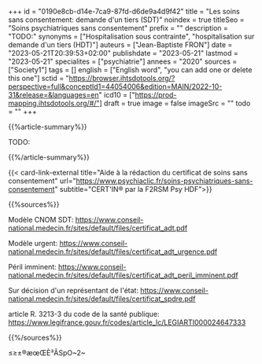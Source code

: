 +++
id = "0190e8cb-d14e-7ca9-87fd-d6de9a4d9f42"
title = "Les soins sans consentement: demande d'un tiers (SDT)"
noindex = true
titleSeo = "Soins psychiatriques sans consentement"
prefix = ""
description = "TODO:"
synonyms = ["Hospitalisation sous contrainte", "hospitalisation sur demande d'un tiers (HDT)"]
auteurs = ["Jean-Baptiste FRON"]
date = "2023-05-21T20:39:53+02:00"
publishdate = "2023-05-21"
lastmod = "2023-05-21"
specialites = ["psychiatrie"]
annees = "2020"
sources = ["Society1"]
tags = []
english = ["English word", "you can add one or delete this one"]
sctid = "https://browser.ihtsdotools.org/?perspective=full&conceptId1=44054006&edition=MAIN/2022-10-31&release=&languages=en"
icd10 = ["https://prod-mapping.ihtsdotools.org/#/"]
draft = true
image = false
imageSrc = ""
todo = ""
+++

{{%article-summary%}}

TODO:

{{%/article-summary%}}

{{< card-link-external title="Aide à la rédaction du certificat de soins sans consentement" url="https://www.psychiaclic.fr/soins-psychiatriques-sans-consentement" subtitle="CERT'IN® par la F2RSM Psy HDF">}}

{{%sources%}}

Modèle CNOM SDT: <https://www.conseil-national.medecin.fr/sites/default/files/certificat_adt.pdf>

Modèle urgent: <https://www.conseil-national.medecin.fr/sites/default/files/certificat_adt_urgence.pdf>

Péril imminent: <https://www.conseil-national.medecin.fr/sites/default/files/certificat_adt_peril_imminent.pdf>

Sur décision d'un représentant de l'état: <https://www.conseil-national.medecin.fr/sites/default/files/certificat_spdre.pdf>

article R. 3213-3 du code de la santé publique: <https://www.legifrance.gouv.fr/codes/article_lc/LEGIARTI000024647333>

{{%/sources%}}

≤≥±®æœŒÈ³ÂSpO~2~

